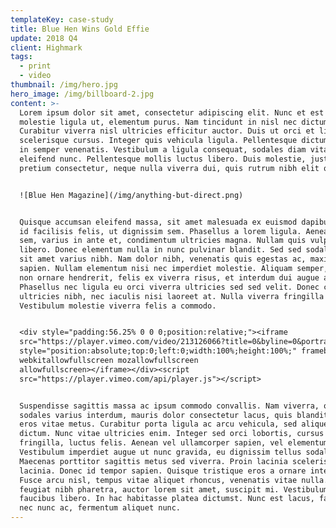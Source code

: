 ```yaml
---
templateKey: case-study
title: Blue Hen Wins Gold Effie
update: 2018 Q4
client: Highmark
tags:
  - print
  - video
thumbnail: /img/hero.jpg
hero_image: /img/billboard-2.jpg
content: >-
  Lorem ipsum dolor sit amet, consectetur adipiscing elit. Nunc et est iaculis,
  molestie ligula ut, elementum purus. Nam tincidunt in nisl nec dictum.
  Curabitur viverra nisl ultricies efficitur auctor. Duis ut orci et ligula
  scelerisque cursus. Integer quis vehicula ligula. Pellentesque dictum ligula
  in semper venenatis. Vestibulum a ligula consequat, sodales diam vitae,
  eleifend nunc. Pellentesque mollis luctus libero. Duis molestie, justo at
  pretium consectetur, neque nulla viverra dui, quis rutrum nibh elit quis leo.


  ![Blue Hen Magazine](/img/anything-but-direct.png)


  Quisque accumsan eleifend massa, sit amet malesuada ex euismod dapibus. Proin
  id facilisis felis, ut dignissim sem. Phasellus a lorem ligula. Aenean libero
  sem, varius in ante et, condimentum ultricies magna. Nullam quis vulputate
  libero. Donec elementum nulla in nunc pulvinar blandit. Sed sed sodales dolor,
  sit amet varius nibh. Nam dolor nibh, venenatis quis egestas ac, maximus ut
  sapien. Nullam elementum nisi nec imperdiet molestie. Aliquam semper, massa
  non ornare hendrerit, felis ex viverra risus, et interdum dui augue a risus.
  Phasellus nec ligula eu orci viverra ultricies sed sed velit. Donec convallis
  ultricies nibh, nec iaculis nisi laoreet at. Nulla viverra fringilla dictum.
  Vestibulum molestie viverra felis a commodo.


  <div style="padding:56.25% 0 0 0;position:relative;"><iframe
  src="https://player.vimeo.com/video/213126066?title=0&byline=0&portrait=0"
  style="position:absolute;top:0;left:0;width:100%;height:100%;" frameborder="0"
  webkitallowfullscreen mozallowfullscreen
  allowfullscreen></iframe></div><script
  src="https://player.vimeo.com/api/player.js"></script>


  Suspendisse sagittis massa ac ipsum commodo convallis. Nam viverra, odio
  sodales varius interdum, mauris dolor consectetur lacus, quis blandit tellus
  eros vitae metus. Curabitur porta ligula ac arcu vehicula, sed aliquet justo
  dictum. Nunc vitae ultricies enim. Integer sed orci lobortis, cursus nibh
  fringilla, luctus felis. Aenean vel ullamcorper sapien, vel elementum justo.
  Vestibulum imperdiet augue ut nunc gravida, eu dignissim tellus sodales.
  Maecenas porttitor sagittis metus sed viverra. Proin lacinia scelerisque
  lacinia. Donec id tempor sapien. Quisque tristique eros a ornare interdum.
  Fusce arcu nisl, tempus vitae aliquet rhoncus, venenatis vitae nulla. Nam
  feugiat nibh pharetra, auctor lorem sit amet, suscipit mi. Vestibulum sit amet
  faucibus libero. In hac habitasse platea dictumst. Nunc est lacus, faucibus
  nec nunc ac, fermentum aliquet nunc.
---
```


